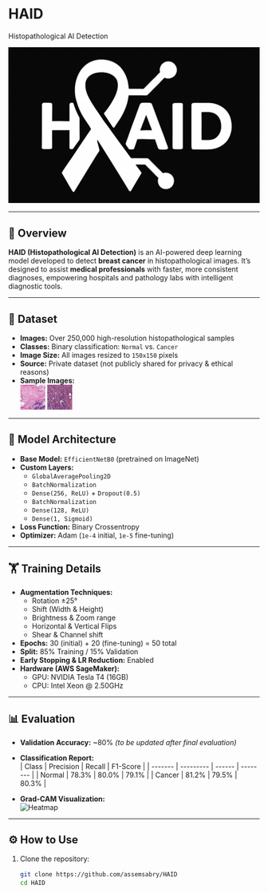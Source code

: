 # HAID
Histopathological AI Detection

![HAID Logo](HAID.png)

---

## 🧠 Overview

**HAID (Histopathological AI Detection)** is an AI-powered deep learning model developed to detect **breast cancer** in histopathological images. It’s designed to assist **medical professionals** with faster, more consistent diagnoses, empowering hospitals and pathology labs with intelligent diagnostic tools.

---

## 📂 Dataset

- **Images:** Over 250,000 high-resolution histopathological samples  
- **Classes:** Binary classification: `Normal` vs. `Cancer`  
- **Image Size:** All images resized to `150x150` pixels  
- **Source:** Private dataset (not publicly shared for privacy & ethical reasons)  
- **Sample Images:**  
  ![Sample Normal](class0sample.png) ![Sample Cancer](class1sample.png)

---

## 🧱 Model Architecture

- **Base Model:** `EfficientNetB0` (pretrained on ImageNet)
- **Custom Layers:**
  - `GlobalAveragePooling2D`
  - `BatchNormalization`
  - `Dense(256, ReLU)` + `Dropout(0.5)`
  - `BatchNormalization`
  - `Dense(128, ReLU)`
  - `Dense(1, Sigmoid)`
- **Loss Function:** Binary Crossentropy  
- **Optimizer:** Adam (`1e-4` initial, `1e-5` fine-tuning)

---

## 🏋️ Training Details

- **Augmentation Techniques:**
  - Rotation ±25°
  - Shift (Width & Height)
  - Brightness & Zoom range
  - Horizontal & Vertical Flips
  - Shear & Channel shift
- **Epochs:** 30 (initial) + 20 (fine-tuning) = 50 total  
- **Split:** 85% Training / 15% Validation  
- **Early Stopping & LR Reduction:** Enabled  
- **Hardware (AWS SageMaker):**
  - GPU: NVIDIA Tesla T4 (16GB)
  - CPU: Intel Xeon @ 2.50GHz

---

## 📊 Evaluation

- **Validation Accuracy:** ~80% *(to be updated after final evaluation)*  
- **Classification Report:**  
  | Class   | Precision | Recall | F1-Score |
  | ------- | --------- | ------ | -------- |
  | Normal  | 78.3%     | 80.0%  | 79.1%    |
  | Cancer  | 81.2%     | 79.5%  | 80.3%    |

- **Grad-CAM Visualization:**  
  ![Heatmap](images/heatmap_output.jpg)

---

## ⚙️ How to Use

1. Clone the repository:
   ```bash
   git clone https://github.com/assemsabry/HAID
   cd HAID

